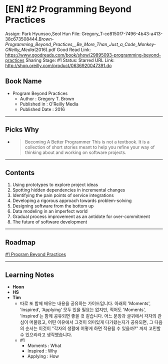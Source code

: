 # [EN] #2 Programming Beyond Practices

Assign: Park Hyunsoo,Seol Hun
File: Gregory_T-ce8150f7-7496-4b43-a413-38c673508444._Brown_-_Programming_Beyond_Practices__Be_More_Than_Just_a_Code_Monkey-OReilly_Media_(2016).pdf
Good Read Link: https://www.goodreads.com/book/show/29895093-programming-beyond-practices
Sharing Stage: #1
Status: Starred
URL Link: http://shop.oreilly.com/product/0636920047391.do

## Book Name

- Program Beyond Practices
    - Author : Gregory T. Brown
    - Published in : O’Reilly Media
    - Published Date : 2016

---

## Picks Why

- >Becoming  A Better Programmer This is not a textbook. It is a collection of short stories meant to help you refine your way of thinking about and working on software projects.

---

## Contents

1. Using prototypes to explore project ideas
2. Spotting hidden dependencies in incremental changes
3. Identifying the pain points of service integrations
4. Developing a rigorous approach towards problem-solving
5. Designing software from the bottom up
6. Data modeling in an imperfect world
7. Gradual process improvement as an antidote for over-commitment
8. The future of software development

---

## Roadmap

[#1 Program Beyond Practices](./1-Program-Beyond-Practices-889313ed-2e5d-464e-989f-1706efe72e65.csv)

---

## Learning Notes

- **Hoon**
- **HS**
- **Tim**
    - 따로 또 함께 배우는 내용을 공유하는 가이드입니다. 아래의 'Moments', 'Inspired', 'Applying' 모두 있을 필요는 없지만, 적어도  'Moments', 'Inspired'는 함께 공유되면 좋을 것 같습니다. 
    어느 문장과 글귀에서 각자의 관심이 머물렀고, 어떤 이유에서 그것이 의미있게 다가왔는지가 공유되면, 그 다음의 순서는 이것이 "각자의 생활에 어떻게 하면 적용될 수 있을까?" 까지 고민할 수 있으리라고 생각했습니다.
    - #1
        - Moments : What
        - Inspired : Why
        - Applying : How

##